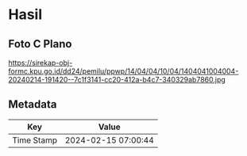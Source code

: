 # Hasil

## Foto C Plano

https://sirekap-obj-formc.kpu.go.id/dd24/pemilu/ppwp/14/04/04/10/04/1404041004004-20240214-191420--7c1f3141-cc20-412a-b4c7-340329ab7860.jpg


## Metadata

| Key        | Value               |
| ---------- | ------------------- |
| Time Stamp | 2024-02-15 07:00:44 |




